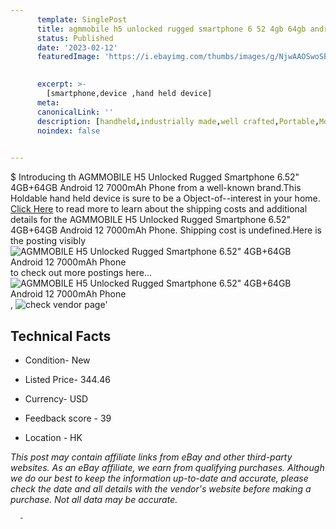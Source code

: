 ```yaml
---
      template: SinglePost
      title: agmmobile h5 unlocked rugged smartphone 6 52 4gb 64gb android 12 7000mah phone
      status: Published
      date: '2023-02-12'
      featuredImage: 'https://i.ebayimg.com/thumbs/images/g/NjwAAOSwoSBjDFpj/s-l225.jpg'
       

      excerpt: >-
        [smartphone,device ,hand held device]
      meta:
      canonicalLink: ''
      description: [handheld,industrially made,well crafted,Portable,Mobile,Compact,Convenient,Lightweight,Maneuverable,Man-portable,Miniature,Carriable,Hand-held,Light,Holdable,Transportable,Mobile device,Pocket-sized,On-the-go,Wireless,Cordless,Compact size,Convenient size, smartphone,device ,hand held device]
      noindex: false
      

---
```

$
      Introducing th AGMMOBILE H5 Unlocked Rugged Smartphone 6.52" 4GB+64GB Android 12 7000mAh Phone from a well-known brand.This Holdable hand held device is sure to be a Object-of--interest in your home. [Click Here](https://www.ebay.com/itm/284947622399?hash=item425833a9ff%3Ag%3ANjwAAOSwoSBjDFpj&amdata=enc%3AAQAHAAAA4Na5UfK8hhfg80Im1wVQCGJxk4tnZ0xyWhRYPsJdIecBONoUXWTaqETuhuCdKfRkf5Qa4FKWJ6hL6gzuEe2y0ProJvyIf5Bf%2B60guZTQ0JS9%2FLS0nI4zlj7ppA%2FBKE0ClC8gV9ock06LrpyktKuZf4%2BmnsQmzAroYduietmPZEQAB2qMqYfJ0OJ9K5Jj5G4N4wCjVMRodp6MpDeacTD4Oa7SQvJNWYejU0l1eTGFE8f79%2Fyp3wFltdXZCA%2Bmny%2BRNhfar4itBiCVOs8T7Ko6AiWvj0LmFC2xSNW%2BNfKlx21Q&mkevt=1&mkcid=1&mkrid=711-53200-19255-0&campid=%253CePNCampaignId%253E&customid=%253CreferenceId%253E&toolid=10049) to read more to learn about the shipping costs and additional details for the AGMMOBILE H5 Unlocked Rugged Smartphone 6.52" 4GB+64GB Android 12 7000mAh Phone. Shipping cost is undefined.Here is the posting visibly ![AGMMOBILE H5 Unlocked Rugged Smartphone 6.52" 4GB+64GB Android 12 7000mAh Phone](https://i.ebayimg.com/thumbs/images/g/NjwAAOSwoSBjDFpj/s-l225.jpg) to check out more postings here... ![AGMMOBILE H5 Unlocked Rugged Smartphone 6.52" 4GB+64GB Android 12 7000mAh Phone](https://i.ebayimg.com/images/g/NjwAAOSwoSBjDFpj/s-l1600.jpg), ![check vendor page](https://origin-galleryplus.ebayimg.com/ws/web/284947622399_2_0_1/225x225.jpg,https://origin-galleryplus.ebayimg.com/ws/web/284947622399_3_0_1/225x225.jpg,https://origin-galleryplus.ebayimg.com/ws/web/284947622399_4_0_1/225x225.jpg,https://origin-galleryplus.ebayimg.com/ws/web/284947622399_5_0_1/225x225.jpg,https://origin-galleryplus.ebayimg.com/ws/web/284947622399_6_0_1/225x225.jpg,https://origin-galleryplus.ebayimg.com/ws/web/284947622399_7_0_1/225x225.jpg,https://origin-galleryplus.ebayimg.com/ws/web/284947622399_8_0_1/225x225.jpg,https://origin-galleryplus.ebayimg.com/ws/web/284947622399_9_0_1/225x225.jpg,https://origin-galleryplus.ebayimg.com/ws/web/284947622399_10_0_1/225x225.jpg,https://origin-galleryplus.ebayimg.com/ws/web/284947622399_11_0_1/225x225.jpg,https://origin-galleryplus.ebayimg.com/ws/web/284947622399_12_0_1/225x225.jpg)'

      

 ## Technical Facts 



     
      

 - Condition- New 


      

 - Listed Price- 344.46 


      

 - Currency- USD 


      

 - Feedback score - 39 


      

 - Location - HK 


      
      

 *_This post may contain affiliate links from eBay and other third-party websites. As an eBay affiliate, we earn from qualifying purchases. Although we do our best to keep the information up-to-date and accurate, please check the date and all details with the vendor's website before making a purchase. Not all data may be accurate._*




      -
